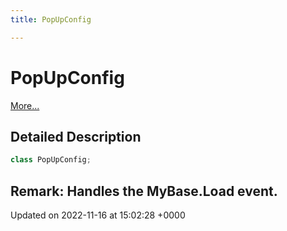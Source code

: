```yaml
---
title: PopUpConfig

---
```


# PopUpConfig



 [More...](#detailed-description)

## Detailed Description

```csharp
class PopUpConfig;
```


**Remark**: Handles the MyBase.Load event. 
-------------------------------

Updated on 2022-11-16 at 15:02:28 +0000